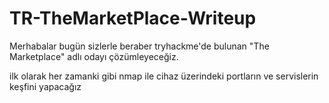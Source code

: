 # TR-TheMarketPlace-Writeup


Merhabalar bugün sizlerle beraber tryhackme'de bulunan "The Marketplace" adlı odayı çözümleyeceğiz.

ilk olarak her zamanki gibi nmap ile cihaz üzerindeki portların ve servislerin keşfini yapacağız


